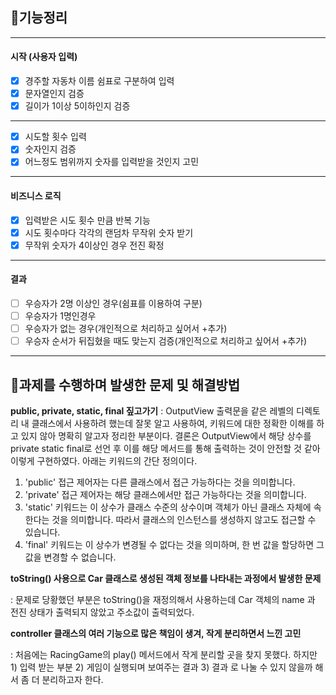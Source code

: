 ## 🚀기능정리

---
#### 시작 (사용자 입력)
- [x] 경주할 자동차 이름 쉼표로 구분하여 입력
- [x] 문자열인지 검증
- [x] 길이가 1이상 5이하인지 검증
---
- [x] 시도할 횟수 입력
- [x] 숫자인지 검증
- [x] 어느정도 범위까지 숫자를 입력받을 것인지 고민
---
#### 비즈니스 로직
- [x] 입력받은 시도 횟수 만큼 반복 기능
- [x] 시도 횟수마다 각각의 랜덤차 무작위 숫자 받기
- [x] 무작위 숫자가 4이상인 경우 전진 확정
---
#### 결과
- [ ] 우승자가 2명 이상인 경우(쉼표를 이용하여 구분)
- [ ] 우승자가 1명인경우
- [ ] 우승자가 없는 경우(개인적으로 처리하고 싶어서 +추가)
- [ ] 우승자 순서가 뒤집혔을 때도 맞는지 검증(개인적으로 처리하고 싶어서 +추가)
---

## 🎯과제를 수행하며 발생한 문제 및 해결방법 

**public, private, static, final 짚고가기**
: OutputView 출력문을 같은 레벨의 디렉토리 내 클래스에서 사용하려 했는데 잘못 알고 사용하여, 키워드에 대한 정확한 이해를 하고 있지 않아 명확히 알고자 정리한 부분이다.
결론은 OutputView에서 해당 상수를 private static final로 선언 후 이를 해당 메서드를 통해 출력하는 것이 안전할 것 같아 이렇게 구현하였다. 아래는 키워드의 간단 정의이다. 

1) 'public' 접근 제어자는 다른 클래스에서 접근 가능하다는 것을 의미합니다.
2) 'private' 접근 제어자는 해당 클래스에서만 접근 가능하다는 것을 의미합니다.
2) 'static' 키워드는 이 상수가 클래스 수준의 상수이며 객체가 아닌 클래스 자체에 속한다는 것을 의미합니다. 따라서 클래스의 인스턴스를 생성하지 않고도 접근할 수 있습니다.
3) 'final' 키워드는 이 상수가 변경될 수 없다는 것을 의미하며, 한 번 값을 할당하면 그 값을 변경할 수 없습니다.


**toString() 사용으로 Car 클래스로 생성된 객체 정보를 나타내는 과정에서 발생한 문제**

: 문제로 당황했던 부분은 toString()을 재정의해서 사용하는데 Car 객체의 name 과 전진 상태가 출력되지 않았고 주소값이 출력되었다.


**controller 클래스의 여러 기능으로 많은 책임이 생겨, 작게 분리하면서 느낀 고민**

: 처음에는 RacingGame의 play() 메서드에서 작게 분리할 곳을 찾지 못했다. 하지만 1) 입력 받는 부분 2) 게임이 실행되며 보여주는 결과 3) 결과 로 나눌 수 있지 않을까 해서 좀 더 분리하고자 한다.